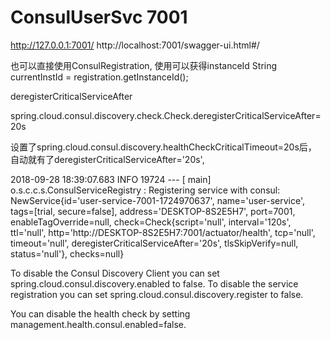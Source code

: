 # ConsulUserSvc 7001

http://127.0.0.1:7001/
http://localhost:7001/swagger-ui.html#/


 也可以直接使用ConsulRegistration, 使用可以获得instanceId   String currentInstId = registration.getInstanceId();
 
 
 deregisterCriticalServiceAfter

spring.cloud.consul.discovery.check.Check.deregisterCriticalServiceAfter=20s

设置了spring.cloud.consul.discovery.healthCheckCriticalTimeout=20s后， 自动就有了deregisterCriticalServiceAfter='20s',

2018-09-28 18:39:07.683  INFO 19724 --- [           main] o.s.c.c.s.ConsulServiceRegistry          : Registering service with consul: NewService{id='user-service-7001-1724970637', name='user-service', tags=[trial, secure=false], address='DESKTOP-8S2E5H7', port=7001, enableTagOverride=null, check=Check{script='null', interval='120s', ttl='null', http='http://DESKTOP-8S2E5H7:7001/actuator/health', tcp='null', timeout='null', deregisterCriticalServiceAfter='20s', tlsSkipVerify=null, status='null'}, checks=null}


To disable the Consul Discovery Client you can set spring.cloud.consul.discovery.enabled to false.
To disable the service registration you can set spring.cloud.consul.discovery.register to false.

You can disable the health check by setting management.health.consul.enabled=false.